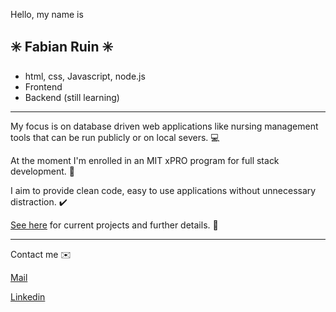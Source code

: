 Hello, my name is 

## ✳️ Fabian Ruin ✳️

- html, css, Javascript, node.js
- Frontend
- Backend (still learning)

------

My focus is on database driven web applications like nursing management tools that can be run publicly or on local severs. 💻

At the moment I'm enrolled in an MIT xPRO program for full stack development. 🌱

I aim to provide clean code, easy to use applications without unnecessary distraction. ✔️

[See here](https://fab-log.github.io) for current projects and further details. 📜

------

Contact me ✉️

[Mail](mailto:fruin@vivaldi.net)

[Linkedin](https://www.linkedin.com/in/fabian-ruin-40473a10a/)

<!--### Hi there 👋


**fab-log/fab-log** is a ✨ _special_ ✨ repository because its `README.md` (this file) appears on your GitHub profile.

Here are some ideas to get you started:

- 🔭 I’m currently working on ...
- 🌱 I’m currently learning ...
- 👯 I’m looking to collaborate on ...
- 🤔 I’m looking for help with ...
- 💬 Ask me about ...
- 📫 How to reach me: ...
- 😄 Pronouns: ...
- ⚡ Fun fact: ...
-->
